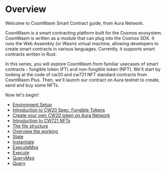 # Overview
Welcome to CosmWasm Smart Contract guide, from Aura Network. 

CosmWasm is a smart contracting platform built for the Cosmos ecosystem. CosmWasm is written as a module that can plug into the Cosmos SDK. It runs the Web Assembly (or Wasm) virtual machine, allowing developers to create smart contracts in various languages. Currently, it supports smart contracts written in Rust.

In this series, you will explore CosmWasm from familiar usecases of smart contracts - fungible token (FT) and non-fungible token (NFT). We'll start by looking at the code of cw20 and cw721 NFT standard contracts from CosmWasm Plus. Then, we'll launch our contract on Aura testnet to create, send and buy some NFTs.

Now let's begin!
- [Environment Setup](./1.Environment.md) 
- [Introduction to CW20 Spec: Fungible Tokens](./2.Intro-CW20.md)
- [Create your own CW20 token on Aura Network](./3.Create-your-own-CW20-token.md)
- [Introduction to CW721 NFTs](./4.Intro-CW721-NFTs.md)
- [The file structure](./5.Directory-Structure.md)
- [Overview the working](./6.Work-Flow.md)
- [State](./7.State.md)
- [Instantiate](./8.Instantiate.md)
- [ExecuteMsg](./9.ExecuteMsg.md)
- [Execute](./10.Execute.md)
- [QueryMsg](./11.QueryMsg.md)
- [Query](./12.Query.md)